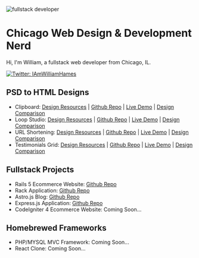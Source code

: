 ![fullstack developer](https://media4.giphy.com/media/v1.Y2lkPTc5MGI3NjExY2Nwcng3MTRjM21pb3FpYXN5cnpqdWt3MW8xZGpjMGV2Z3JvbXhyNCZlcD12MV9pbnRlcm5hbF9naWZfYnlfaWQmY3Q9Zw/8m7nAJTYvzNUh54HQm/giphy.gif)

# Chicago Web Design & Development Nerd

Hi, I'm William, a fullstack web developer from Chicago, IL.

[![Twitter: IAmWilliamHames](https://img.shields.io/twitter/follow/IAmWilliamHames?style=social)](https://x.com/IAmWilliamHames)

## PSD to HTML Designs

- Clipboard: [Design Resources](https://www.frontendmentor.io/challenges/clipboard-landing-page-5cc9bccd6c4c91111378ecb9) | [Github Repo](https://github.com/IAmWilliamHames/clipboard) | [Live Demo](https://clipboard-design.netlify.app/) | [Design Comparison](https://www.frontendmentor.io/solutions/clipboard-landing-page-lNfyaCGYzQ)
- Loop Studio: [Design Resources](https://www.frontendmentor.io/challenges/loopstudios-landing-page-N88J5Onjw) | [Github Repo](https://github.com/IAmWilliamHames/loopstudios) | [Live Demo](https://loopstudios-design.netlify.app/) | [Design Comparison](https://www.frontendmentor.io/solutions/loopstudios-landing-page-vMKvXJy9Zl)
- URL Shortening: [Design Resources](https://www.frontendmentor.io/challenges/url-shortening-api-landing-page-2ce3ob-G) | [Github Repo](https://github.com/IAmWilliamHames/shortly) | [Live Demo](https://shortly-design.netlify.app/) | [Design Comparison](https://www.frontendmentor.io/solutions/url-shortening-api-landing-page-iE5pVhqd79)
- Testimonials Grid: [Design Resources](https://www.frontendmentor.io/challenges/testimonials-grid-section-Nnw6J7Un7) | [Github Repo](https://github.com/IAmWilliamHames/testimonial-grid) | [Live Demo](https://testimonial-design.netlify.app/) | [Design Comparison](https://www.frontendmentor.io/solutions/testimonials-grid-section-saQkcH6_Gn)

## Fullstack Projects

- Rails 5 Ecommerce Website: [Github Repo](https://github.com/IAmWilliamHames/estore)
- Rack Application: [Github Repo](https://github.com/IAmWilliamHames/rack_app)
- Astro.js Blog: [Github Repo](https://github.com/IAmWilliamHames/astro-blog)
- Express.js Application: [Github Repo](https://github.com/IAmWilliamHames/express-app)
- CodeIgniter 4 Ecommerce Website: Coming Soon...

## Homebrewed Frameworks

- PHP/MYSQL MVC Framework: Coming Soon...
- React Clone: Coming Soon...
